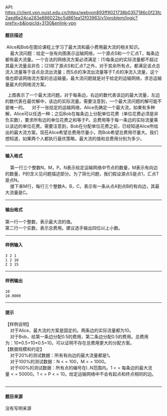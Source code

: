 API: https://client.vpn.nuist.edu.cn/https/webvpn893ff9021738b0357186c0f23fc2aed6e24ca283e886022bc5d861ea12f03963/v1/problem/logic?prefix=b&logicId=3130&enlink-vpn

#### 题目描述

 Alice和Bob在图论课程上学习了最大流和最小费用最大流的相关知识。  
    最大流问题：给定一张有向图表示运输网络，一个源点S和一个汇点T，每条边都有最大流量。一个合法的网络流方案必须满足：(1)每条边的实际流量都不超过其最大流量且非负；(2)除了源点S和汇点T之外，对于其余所有点，都满足该点总流入流量等于该点总流出流量；而S点的净流出流量等于T点的净流入流量，这个值也即该网络流方案的总运输量。最大流问题就是对于给定的运输网络，求总运输量最大的网络流方案。

  
  上图表示了一个最大流问题。对于每条边，右边的数代表该边的最大流量，左边的数代表在最优解中，该边的实际流量。需要注意到，一个最大流问题的解可能不是唯一的。    对于一张给定的运输网络，Alice先确定一个最大流，如果有多种解，Alice可以任选一种；之后Bob在每条边上分配单位花费（单位花费必须是非负实数），要求所有边的单位花费之和等于P。总费用等于每一条边的实际流量乘以该边的单位花费。需要注意到，Bob在分配单位花费之前，已经知道Alice所给出的最大流方案。现茌Alice希望总费用尽量小，而Bob希望总费用尽量大。我们想知道，如果两个人都执行最优策略，最大流的值和总费用分别为多少。  

---

#### 输入格式

    第一行三个整数N，M，P。N表示给定运输网络中节点的数量，M表示有向边的数量，P的含义见问题描述部分。为了简化问题，我们假设源点S是点1，汇点T是点N。  
    接下来M行，每行三个整数A，B，C，表示有一条从点A到点B的有向边，其最大流量是C。  

---

#### 输出格式

第一行一个整数，表示最大流的值。  
第二行一个实数，表示总费用。建议选手输出四位以上小数。  

---

#### 样例输入
```
3 2 1
1 2 10
2 3 15
```

---

#### 样例输出
```
10
10.0000

```

---

#### 提示

【样例说明】  
    对于Alice，最大流的方案是固定的。两条边的实际流量都为10。  
    对于Bob，给第一条边分配0.5的费用，第二条边分配0.5的费用。总费用  
为：10\*0.5+10\*0.5=10。可以证明不存在总费用更大的分配方案。  
【数据规模和约定】  
    对于20%的测试数据：所有有向边的最大流量都是1。  
    对于100%的测试数据：N < = 100，M < = 1000。  
    对于l00%的测试数据：所有点的编号在I..N范围内。1 < = 每条边的最大流  
量 < = 50000。1 < = P < = 10。给定运输网络中不会有起点和终点相同的边。  
 

---

#### 题目来源

没有写明来源